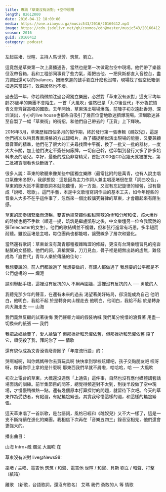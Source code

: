 ```yaml
---
title: 專訪「草東沒有派對」+空中現場
length: 82612000
date: 2016-04-12 18:00:00
media: https://one.xiaoyuu.ga/music543/2016/20160412.mp3
image: https://cdn.jsdelivr.net/gh/coxmos/cdn@master/music543/20160412.jpg
season: 2016
guid: 20160412
category: podcast
---
```


左起巫堵、世暄、主持人馬世芳、筑筑、劉立。

這竟然是草東第一次上廣播通告，當然也是第一次做電台空中現場。他們帶了樂器但沒帶音箱，我和工程部同事費了些力氣，兩把吉他、一把貝斯都直入音控台，盡力調出還可以的balance。姍姍來遲的鼓手劉立什麼也沒帶，現場找了個空紙箱倒扣過來當鼓打，效果居然也不壞。

過去這一年，你若稍微關注過台灣獨立樂圈，必然對「草東沒有派對」這支平均年齡23歲半的樂團不會陌生，一首「大風吹」儼然已是「九○後世代」不分魯蛇憤青文青齊聲高唱的國歌。去年開始，草東演出場場爆滿，前陣子初次遠赴香港、深圳演出，小小的live house也都各自吸引了幾百位當地歌迷擠爆現場。深圳歌迷甚至自製了一幅「草東街」的街招，和他們自己帶去的「正貨」上下輝映。

2016年3月，草東歷經四個多月的製作期，終於發行第一張專輯《醜奴兒》，這是他們初次以稍具專業規格的方式錄唱片，為了捕捉類似演出現場的能量，又要兼顧錄音室的精準，他們花了很大的工夫尋找箇中平衡，換了一批又一批的器材，一度大大卡關，加上他們決定不簽任何廠牌，一切自己幹，從印製到發行又多了許多始料未及的活兒。幸好，最後的成色非常精采，首批2000張CD沒幾天就被搶光，第二批補貨眼看也快斷版了。

很多人說：草東的歌聽來像某些中國獨立樂隊（最常比附的是萬青，也有人說主唱口氣像宋冬野），我卻想說：這是因為主力作詞人兼主唱巫堵很在意「詞曲咬合」，草東的歌大抵不需要歌詞本就能聽懂，另一方面，又沒有忘記旋律的經營，沒有變成「說唱、唸歌」。這門手藝，本是中文歌壇寫詞作曲的基本工夫，如今年輕些的音樂人大多不在乎這件事了，忽然來一個比較講究聲律的草東，才會聽起來有陌生感。

草東的節奏組緊緻而流暢，雙吉他經常餵你甜甜辣辣的riff和分解和弦，該大爆炸的時候也絕不手軟（順道一提，筑筑是繼盧凱彤之後，中文樂壇另一位令我驚艷的彈Telecaster的女生）。他們的歌結構並不複雜，但和弦行進常有巧思，多半短而耐聽。雖說巫堵是主唱，每位團員也都能唱，讓聲線多了層次和變化。

當然還有歌詞：草東並沒有萬青那種複雜晦澀的修辭，更沒有台灣樂壇習見的拖沓黏膩的文藝腔。他們的詞，真槍實彈，刀刀見血，骨子裡是絕無出路的虛無，難怪成為「崩世代」青年人樂於傳誦的佳句：

我想要說的，前人們都說過了
我想要做的，有錢人都做過了
我想要的公平都是不公們虛構的    ── 爛泥

請別舉起手槍，這裡沒有反抗的人
不用再圍牆，這裡沒有反抗的人    ── 勇敢的人

我聽見那少年的聲音，在還有未來的過去
渴望著美好結局，卻沒能成為自己
他明白，他明白，我給不起
於是轉身向山裡走去
他明白，他明白，我給不起
於是轉身向大海走去    ── 山海

我們義無反顧的試著後悔
我們聲嘶力竭的假裝吶喊
我們萬分惋惜的浪費著
用盡一切換來的紙張    ── 我們

我把故鄉給賣了，愛人給騙了
但那挫折和恐懼依舊，但那挫折和恐懼依舊
殺了它，順便殺了我，拜託你了    ── 情歌

還有貌似成為文青滾青廢青圈子「年度流行語」的：

哭啊喊啊，叫你媽媽帶你去買玩具啊
快快拿到學校炫耀吧，孩子交點朋友吧
哎呀呀，你看你手上拿的是什麼啊
那東西我們早就不屑啦，哈哈哈，哈    ── 大風吹

初次上電台的草東，大概還沒適應「上通告」這件事，自然也沒有應付媒體講套話場面話的訓練。前半集節目的問答，總覺得頻道對不太到，到後半段做了空中現場，才慢慢稍微熱一點。還有幾個原本打算探討的問題，就留待下次吧。今天的草東作為受訪者，有點澀，有點尷尬緊張，其實我珍惜這樣的澀，和這樣的尷尬緊張。

這天草東唱了一首新歌，是台語詞，風格已經和《醜奴兒》又不大一樣了，這是一支不斷持續在進化的樂團。我相信下次再在「音樂五四三」錄音室相見，他們還會更強大的。

播出曲目：

山海
Intro+醜
爛泥
大風吹
在

草東沒有派對 live@News98:

巫堵 / 主唱、電吉他
筑筑 / 和聲、電吉他
世暄 / 和聲、貝斯
劉立 / 和聲、打擊（紙箱）

離歌
（新歌，台語歌詞，還沒有歌名）
艾瑪
我們
勇敢的人
等
情歌

